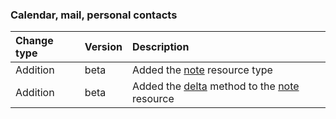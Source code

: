 ### Calendar, mail, personal contacts

| **Change type** | **Version** | **Description** |
|:---|:---|:---|
|Addition|beta|Added the [note](https://docs.microsoft.com/en-us/graph/api/resources/note?view=graph-rest-beta) resource type|
|Addition|beta|Added the [delta](https://docs.microsoft.com/en-us/graph/api/note-delta?view=graph-rest-beta) method to the [note](https://docs.microsoft.com/en-us/graph/api/resources/note?view=graph-rest-beta) resource|
